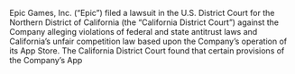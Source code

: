 Epic  Games,  Inc.  (“Epic”)  filed  a  lawsuit  in  the  U.S.  District  Court  for  the  Northern  District  of  California  (the  “California  District
Court”) against the Company alleging violations of federal and state antitrust laws and California’s unfair competition law based
upon the Company’s operation of its App Store. The California District Court found that certain provisions of the Company’s App